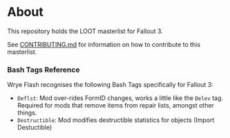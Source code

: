 # About

This repository holds the LOOT masterlist for Fallout 3.

See [CONTRIBUTING.md](CONTRIBUTING.md) for information on how to contribute to this masterlist.

### Bash Tags Reference

Wrye Flash recognises the following Bash Tags specifically for Fallout 3:

* `Deflst`: Mod over-rides FormID changes, works a little like the `Delev` tag. Required for mods that remove items from repair lists, amongst other things.
* `Destructible`: Mod modifies destructible statistics for objects (Import Destuctible)
